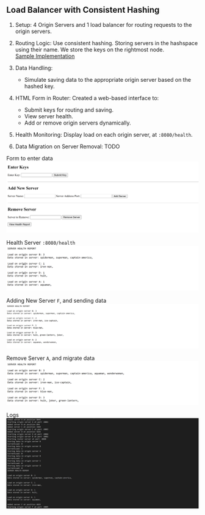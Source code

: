 ## Load Balancer with Consistent Hashing

1. Setup: 4 Origin Servers and 1 load balancer for routing requests to the origin servers.

2. Routing Logic:  Use consistent hashing. Storing servers in the hashspace using their name. We store the keys on the rightmost node.<br>
[Sample Implementation](../27A-consistent-hashing/)

3. Data Handling:
   - Simulate saving data to the appropriate origin server based on the hashed key.

4. HTML Form in Router: Created a web-based interface to:
    - Submit keys for routing and saving.
    - View server health.
    - Add or remove origin servers dynamically.

6. Health Monitoring: Display load on each origin server, at `:8080/health`.

7. Data Migration on Server Removal: TODO

Form to enter data
![alt text](../images/LB-form.png)

Health Server `:8080/health`
![alt text](../images/lb-health.png)

Adding New Server `F`, and sending data
![alt text](../images/LB-health-add.png)

Remove Server `A`, and migrate data
![alt text](../images/LB-health-remove.png)

Logs
![alt text](../images/LB-logs.png)
